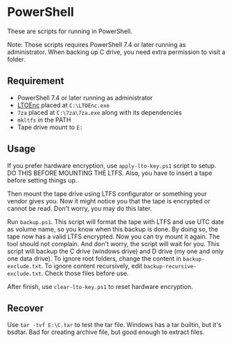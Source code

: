 # PowerShell
These are scripts for running in PowerShell.

Note: Those scripts requires PowerShell 7.4 or later running as administrator. When backing up C drive, you need extra permission to visit a folder.

## Requirement

+ PowerShell 7.4 or later running as administrator
+ [LTOEnc](https://github.com/VulpesSARL/LTOEnc) placed at `C:\LTOEnc.exe`
+ `7za` placed at `C:\7za\7za.exe` along with its dependencies
+ `mkltfs` in the PATH
+ Tape drive mount to `E:`

## Usage

If you prefer hardware encryption, use `apply-lto-key.ps1` script to setup. DO THIS BEFORE MOUNTING THE LTFS. Also, you have to insert a tape before setting things up.

Then mount the tape drive using LTFS configurator or something your vendor gives you. Now it might notice you that the tape is encrypted or cannot be read. Don't worry, you may do this later.

Run `backup.ps1`. This script will format the tape with LTFS and use UTC date as volume name, so you know when this backup is done. By doing so, the tape now has a valid LTFS encrypted. Now you can try mount it again. The tool should not complain. And don't worry, the script will wait for you. This script will backup the C drive (windows drive) and D drive (my one and only one data drive). To ignore root folders, change the content in `backup-exclude.txt`. To ignore content recursively, edit `backup-recursive-exclude.txt`. Check those files before use.

After finish, use `clear-lto-key.ps1` to reset hardware encryption.

## Recover

Use `tar -tvf E:\C.tar` to test the tar file. Windows has a tar builtin, but it's bsdtar. Bad for creating archive file, but good enough to extract files.
